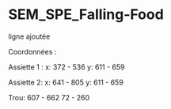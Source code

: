 # SEM_SPE_Falling-Food

ligne ajoutée

Coordonnées : 

Assiette 1 :
x: 372 - 536
y: 611 - 659

Assiette 2:
x: 641 - 805
y: 611 - 659

Trou:
607 - 662
72 - 260 